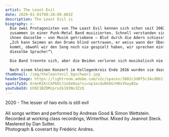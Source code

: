```yaml
---
artist: The Least Evil
date: 2020-01-01T00:28:09.603Z
description: The Least Evil is
biography: >-
  Die zwei Protagonisten von The Least Evil kennen sich schon seit 2002, als sie
  zusammen in einer Punk-Metal Band musizierten. Schnell verstanden sie, dass in
  ihnen dasselbe – von Musik getriebene – Blut durch die Adern schiesst. Andy:
  „Ich kann Seimen an den Drums blind vertrauen, er weiss wann der Übergang
  kommt, obwohl wir den Song noch nie gespielt haben, wir sprechen einfach
  dieselbe Sprache!“\

  Die Band trennte sich, aber die Beiden verloren sich musikalisch nie aus den Augen. Mittlerweile hat Andy den Bass gegen die Gitarre und die Backvocals gegen den Leadgesang getauscht.\

  Nach einem kleinen Konzert im Kollegenkreis Ende 2016 wurden sie dazu gedrängt ihr Können auf der Bühne zu präsentieren. So schlimm kann es nicht werden, dachten sie sich, und somit war auch der Bandname The Least Evil besiegelt.
thumbnail: /img/theleastevil_bgschwarz.jpg
headerImage: https://lightroom.adobe.com/v2c/spaces/3882c3d0f5c34cd6b1f13f8e828f67bf/assets/72146d01709c68e07fec067883fb8475/revisions/0a9691d25bce4c6eb62f78b638b963fd/renditions/6ba6b098ec0ec07edb1fce001a41d5cc
spotifyId: 6rmnRIKcCkP66tJ1oOe0ua?si=np1ecduNS6GrH0sVhwyB1w
youtubeId: UCBI1BZDMcpru2k193Ns3ZzQ
---
```

2020 - The lesser of two evils is still evil\
\
All songs written and performed by Andreas Good & Simon Wettstein. Recorded at working class recordings, Winterthur. Mixed by Jeannot Steck. Mastered by Dan Sutter.\
Photograph & coverart by Frédéric Andres.